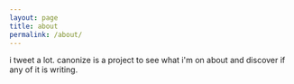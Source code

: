 ```yaml
---
layout: page
title: about
permalink: /about/
---
```


i tweet a lot. canonize is a project to see what i'm on about and discover if any of it is writing.
